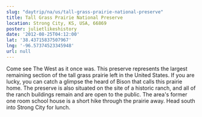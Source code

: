 ```yaml
---
slug: "daytrip/na/us/tall-grass-prairie-national-preserve"
title: Tall Grass Prairie National Preserve
location: Strong City, KS, USA, 66869
poster: julietlikeshistory
date: '2012-08-25T04:12:00'
lat: '38.43715837507967'
lng: '-96.57374523345948'
url: null
---
```


Come see The West as it once was. This preserve represents the largest remaining section of the tall grass prairie left in the United States. If you are lucky, you can catch a glimpse the heard of Bison that calls this prairie home. The preserve is also situated on the site of a historic ranch, and all of the ranch buildings remain and are open to the public. The area's former one room school house is a short hike through the prairie away. Head south into Strong City for lunch.
